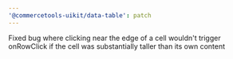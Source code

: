 ```yaml
---
'@commercetools-uikit/data-table': patch
---
```


Fixed bug where clicking near the edge of a cell wouldn't trigger onRowClick if the cell was substantially taller than its own content
